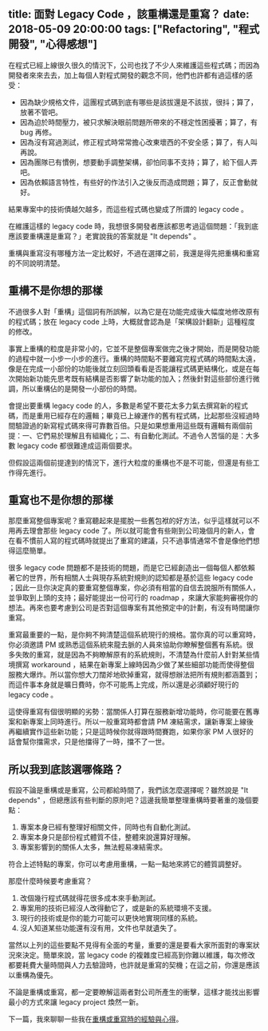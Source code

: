 title: 面對 Legacy Code ，該重構還是重寫？ 
date: 2018-05-09 20:00:00
tags: ["Refactoring", "程式開發", "心得感想"]
---

在程式已經上線很久很久的情況下，公司也找了不少人來維護這些程式碼；而因為開發者來來去去，加上每個人對程式開發的觀念不同，他們也許都有過這樣的感受：

* 因為缺少規格文件，這團程式碼到底有哪些是該拔還是不該拔，很抖；算了，放著不管吧。
* 因為迫於時間壓力，被只求解決眼前問題所帶來的不穩定性困擾著；算了，有 bug 再修。
* 因為沒有寫過測試，修正程式時常常擔心改東壞西的不安全感；算了，有人叫再說。
* 因為團隊已有慣例，想要動手調整架構，卻怕同事不支持；算了，給下個人弄吧。
* 因為依賴語言特性，有些好的作法引入之後反而造成問題；算了，反正會動就好。

結果專案中的技術債越欠越多，而這些程式碼也變成了所謂的 legacy code 。

<!-- more -->

在維護這樣的 legacy code 時，我想很多開發者應該都思考過這個問題：「我到底應該要重構還是重寫？」老實說我的答案就是 "It depends" 。

重構與重寫沒有哪種方法一定比較好，不過在選擇之前，我還是得先把重構和重寫的不同說明清楚。

## 重構不是你想的那樣

不過很多人對「重構」這個詞有所誤解，以為它是在功能完成後大幅度地修改原有的程式碼；放在 legacy code 上時，大概就會認為是「架構設計翻新」這種程度的修改。

事實上重構的粒度是非常小的，它並不是整個專案做完之後才開始，而是開發功能的過程中就一小步一小步的進行。重構的時間點不要離寫完程式碼的時間點太遠，像是在完成一小部份的功能後就立刻回頭看看是否能讓程式碼更結構化，或是在每次開始新功能先思考既有結構是否影響了新功能的加入；然後針對這些部份進行微調，所以重構佔的是開發一小部份的時間。

會提出要重構 legacy code 的人，多數是希望不要花太多力氣去撰寫新的程式碼，而是重用已經存在的邏輯；畢竟已上線運作的舊有程式碼，比起那些沒經過時間驗證過的新寫程式碼來得可靠數百倍。只是如果想重用這些既有邏輯有兩個前提：一、它們易於理解且有組織化；二、有自動化測試。不過令人苦惱的是：大多數 legacy code 都很難達成這兩個要求。

但假設這兩個前提達到的情況下，進行大粒度的重構也不是不可能，但還是有些工作得先進行。

## 重寫也不是你想的那樣

那麼重寫整個專案呢？重寫聽起來是擺脫一些舊包袱的好方法，似乎這樣就可以不用再去理會那些 legacy code 了。所以就可能會有些剛到公司幾個月的新人，會在看不慣前人寫的程式碼時就提出了重寫的建議，只不過事情通常不會是像他們想得這麼簡單。

很多 legacy code 問題都不是技術的問題，而是它已經創造出一個每個人都依賴著它的世界，所有相關人士與現存系統對規則的認知都是基於這些 legacy code ；因此一旦你決定真的要重寫整個專案，你必須有相當的自信去說服所有關係人，並爭取到上頭的支持；最好能提出一份可行的 roadmap ，來讓大家能夠審視你的想法。再來也要考慮到公司是否對這個專案有其他預定中的計劃，有沒有時間讓你重寫。

重寫最重要的一點，是你夠不夠清楚這個系統現行的規格。當你真的可以重寫時，你必須邀請 PM 或熟悉這個系統來龍去脈的人員來協助你瞭解整個舊有系統。很多失敗的重寫，就是因為不夠瞭解原有的系統規則，不清楚為什麼前人針對某些情境撰寫 workaround ，結果在新專案上線時因為少做了某些細部功能而使得整個服務大爆炸。所以當你想大刀闊斧地砍掉重寫，就得想辦法把所有規則都涵蓋到；而這件事本身就是曠日費時，你不可能馬上完成，所以還是必須顧好現行的 legacy code 。

這使得重寫有個很明顯的劣勢：當關係人打算在服務新增功能時，你可能要在舊專案和新專案上同時進行。所以一般重寫時都會請 PM 凍結需求，讓新專案上線後再繼續實作這些新功能；只是這時候你就得跟時間賽跑，如果你家 PM 人很好的話會幫你擋需求，只是他擋得了一時，擋不了一世。

## 所以我到底該選哪條路？

假設不論是重構或是重寫，公司都給時間了，我們該怎麼選擇呢？雖然說是 "It depends" ，但總應該有些判斷的原則吧？這邊我簡單整理重構時要著重的幾個要點：

1. 專案本身已經有整理好相關文件，同時也有自動化測試。
2. 專案本身只是部份程式體質不佳，整體來說還算好理解。
3. 專案影響到的關係人太多，無法輕易凍結需求。

符合上述特點的專案，你可以考慮用重構，一點一點地來將它的體質調整好。

那麼什麼時候要考慮重寫？

1. 改個幾行程式碼就得花很多成本來手動測試。
2. 專案用的技術已經沒人改得動它了，或是新的系統環境不支援。
3. 現行的技術或是你的能力可能可以更快地實現同樣的系統。
4. 沒人知道某些功能還有沒有用，文件也早就遺失了。

當然以上列的這些要點不見得有全面的考量，重要的還是要看大家所面對的專案狀況來決定。簡單來說，當 legacy code 的複雜度已經高到你難以維護，每次修改都要耗費大量時間與人力去驗證時，也許就是重寫的契機；在這之前，你還是應該以重構為優先。

不論是重構或重寫，都一定要瞭解這兩者對公司所產生的衝擊，這樣才能找出影響最小的方式來讓 legacy project 煥然一新。

下一篇，我來聊聊一些我在[重構或重寫時的經驗與心得](/steps-of-refactoring-or-rebuilding)。

